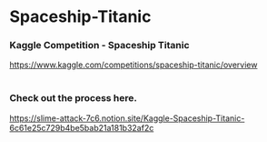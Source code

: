 # Spaceship-Titanic

### Kaggle Competition - Spaceship Titanic</br>
https://www.kaggle.com/competitions/spaceship-titanic/overview</br></br>
### Check out the process here.</br>
https://slime-attack-7c6.notion.site/Kaggle-Spaceship-Titanic-6c61e25c729b4be5bab21a181b32af2c
